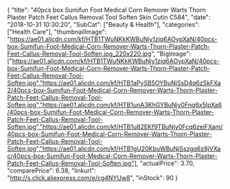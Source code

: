 {
	"title": "40pcs box Sumifun Foot Medical Corn Remover Warts Thorn Plaster Patch Feet Callus Removal Tool Soften Skin Cutin C584",
	"date": "2018-10-31 10:30:20",
	"SubCat": ["Beauty & Health"],
	"categories": ["Health Care"],
	"thumbnailImage": "https://ae01.alicdn.com/kf/HTB1TWuNKkKWBuNjy1zjq6AOypXaN/40pcs-box-Sumifun-Foot-Medical-Corn-Remover-Warts-Thorn-Plaster-Patch-Feet-Callus-Removal-Tool-Soften.jpg_220x220.jpg",
	"BigImage": ["https://ae01.alicdn.com/kf/HTB1TWuNKkKWBuNjy1zjq6AOypXaN/40pcs-box-Sumifun-Foot-Medical-Corn-Remover-Warts-Thorn-Plaster-Patch-Feet-Callus-Removal-Tool-Soften.jpg","https://ae01.alicdn.com/kf/HTB1aPySB5OYBuNjSsD4q6zSkFXa2/40pcs-box-Sumifun-Foot-Medical-Corn-Remover-Warts-Thorn-Plaster-Patch-Feet-Callus-Removal-Tool-Soften.jpg","https://ae01.alicdn.com/kf/HTB1unA3KhGYBuNjy0Fnq6x5lpXa6/40pcs-box-Sumifun-Foot-Medical-Corn-Remover-Warts-Thorn-Plaster-Patch-Feet-Callus-Removal-Tool-Soften.jpg","https://ae01.alicdn.com/kf/HTB1u82EKf9TBuNjy0Fcq6zeiFXam/40pcs-box-Sumifun-Foot-Medical-Corn-Remover-Warts-Thorn-Plaster-Patch-Feet-Callus-Removal-Tool-Soften.jpg","https://ae01.alicdn.com/kf/HTB1gU20KbuWBuNjSszgq6z8jVXac/40pcs-box-Sumifun-Foot-Medical-Corn-Remover-Warts-Thorn-Plaster-Patch-Feet-Callus-Removal-Tool-Soften.jpg"],
	"actualPrice": 3.70,
	"comparePrice": 6.38,
	"linkurl": "http://s.click.aliexpress.com/e/cg4NYUw8",
	"inStock": 90
}
